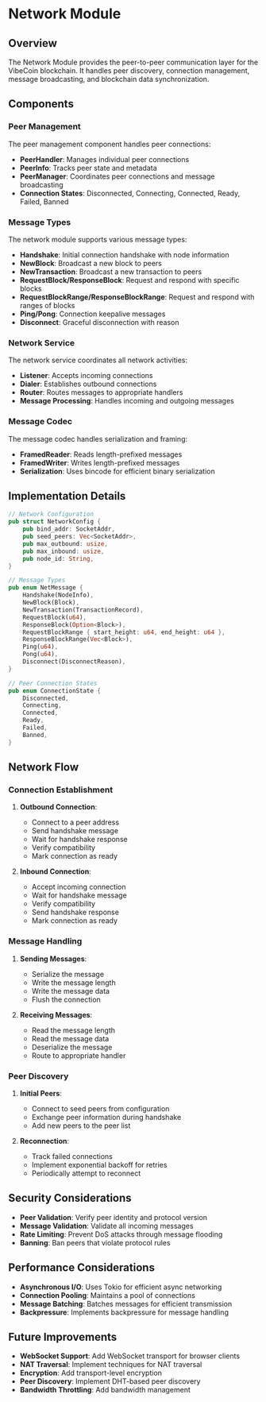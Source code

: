 # Network Module

## Overview

The Network Module provides the peer-to-peer communication layer for the VibeCoin blockchain. It handles peer discovery, connection management, message broadcasting, and blockchain data synchronization.

## Components

### Peer Management

The peer management component handles peer connections:

- **PeerHandler**: Manages individual peer connections
- **PeerInfo**: Tracks peer state and metadata
- **PeerManager**: Coordinates peer connections and message broadcasting
- **Connection States**: Disconnected, Connecting, Connected, Ready, Failed, Banned

### Message Types

The network module supports various message types:

- **Handshake**: Initial connection handshake with node information
- **NewBlock**: Broadcast a new block to peers
- **NewTransaction**: Broadcast a new transaction to peers
- **RequestBlock/ResponseBlock**: Request and respond with specific blocks
- **RequestBlockRange/ResponseBlockRange**: Request and respond with ranges of blocks
- **Ping/Pong**: Connection keepalive messages
- **Disconnect**: Graceful disconnection with reason

### Network Service

The network service coordinates all network activities:

- **Listener**: Accepts incoming connections
- **Dialer**: Establishes outbound connections
- **Router**: Routes messages to appropriate handlers
- **Message Processing**: Handles incoming and outgoing messages

### Message Codec

The message codec handles serialization and framing:

- **FramedReader**: Reads length-prefixed messages
- **FramedWriter**: Writes length-prefixed messages
- **Serialization**: Uses bincode for efficient binary serialization

## Implementation Details

```rust
// Network Configuration
pub struct NetworkConfig {
    pub bind_addr: SocketAddr,
    pub seed_peers: Vec<SocketAddr>,
    pub max_outbound: usize,
    pub max_inbound: usize,
    pub node_id: String,
}

// Message Types
pub enum NetMessage {
    Handshake(NodeInfo),
    NewBlock(Block),
    NewTransaction(TransactionRecord),
    RequestBlock(u64),
    ResponseBlock(Option<Block>),
    RequestBlockRange { start_height: u64, end_height: u64 },
    ResponseBlockRange(Vec<Block>),
    Ping(u64),
    Pong(u64),
    Disconnect(DisconnectReason),
}

// Peer Connection States
pub enum ConnectionState {
    Disconnected,
    Connecting,
    Connected,
    Ready,
    Failed,
    Banned,
}
```

## Network Flow

### Connection Establishment

1. **Outbound Connection**:
   - Connect to a peer address
   - Send handshake message
   - Wait for handshake response
   - Verify compatibility
   - Mark connection as ready

2. **Inbound Connection**:
   - Accept incoming connection
   - Wait for handshake message
   - Verify compatibility
   - Send handshake response
   - Mark connection as ready

### Message Handling

1. **Sending Messages**:
   - Serialize the message
   - Write the message length
   - Write the message data
   - Flush the connection

2. **Receiving Messages**:
   - Read the message length
   - Read the message data
   - Deserialize the message
   - Route to appropriate handler

### Peer Discovery

1. **Initial Peers**:
   - Connect to seed peers from configuration
   - Exchange peer information during handshake
   - Add new peers to the peer list

2. **Reconnection**:
   - Track failed connections
   - Implement exponential backoff for retries
   - Periodically attempt to reconnect

## Security Considerations

- **Peer Validation**: Verify peer identity and protocol version
- **Message Validation**: Validate all incoming messages
- **Rate Limiting**: Prevent DoS attacks through message flooding
- **Banning**: Ban peers that violate protocol rules

## Performance Considerations

- **Asynchronous I/O**: Uses Tokio for efficient async networking
- **Connection Pooling**: Maintains a pool of connections
- **Message Batching**: Batches messages for efficient transmission
- **Backpressure**: Implements backpressure for message handling

## Future Improvements

- **WebSocket Support**: Add WebSocket transport for browser clients
- **NAT Traversal**: Implement techniques for NAT traversal
- **Encryption**: Add transport-level encryption
- **Peer Discovery**: Implement DHT-based peer discovery
- **Bandwidth Throttling**: Add bandwidth management
